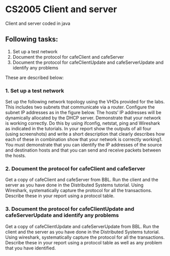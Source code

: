 # CS2005 Client and server
Client and server coded in java

## Following tasks:
1. Set up a test network
2. Document the protocol for cafeClient and cafeServer
3. Document the protocol for cafeClientUpdate and cafeServerUpdate and identify any problems

These are described below:

### 1. Set up a test network
Set up the following network topology using the VHDs provided for the labs. This includes two subnets that communicate via a router. Configure the subnet IP addresses as in the figure below. The hosts’ IP addresses will be dynamically allocated by the DHCP server.
Demonstrate that your network is working correctly. Do this by using ifconfig, netstat, ping and Wireshark as indicated in the tutorials. In your report show the outputs of all four (using screenshots) and write a short description that clearly describes how each of these in combination show that your network is correctly working1. You must demonstrate that you can identify the IP addresses of the source and destination hosts and that you can send and receive packets between the hosts.

### 2. Document the protocol for cafeClient and cafeServer
Get a copy of cafeClient and cafeServer from BBL. Run the client and the server as you have done in the Distributed Systems tutorial. Using Wireshark, systematically capture the protocol for all the transactions. Describe these in your report using a protocol table.

### 3. Document the protocol for cafeClientUpdate and cafeServerUpdate and identify any problems
Get a copy of cafeClientUpdate and cafeServerUpdate from BBL. Run the client and the server as you have done in the Distributed Systems tutorial. Using wireshark, systematically capture the protocol for all the transactions. Describe these in your report using a protocol table as well as any problem that you have identified.



